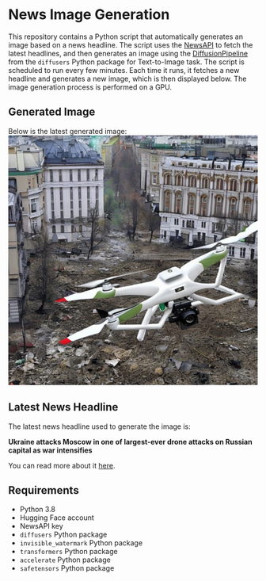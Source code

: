 # News Image Generation
This repository contains a Python script that automatically generates an image based on a news headline. The script uses the [NewsAPI](https://newsapi.org/) to fetch the latest headlines, and then generates an image using the [DiffusionPipeline](https://github.com/huggingface/diffusers) from the `diffusers` Python package for Text-to-Image task.
The script is scheduled to run every few minutes. Each time it runs, it fetches a new headline and generates a new image, which is then displayed below. The image generation process is performed on a GPU.

## Generated Image
Below is the latest generated image:
![Generated Image](image.png)

## Latest News Headline
The latest news headline used to generate the image is:

**Ukraine attacks Moscow in one of largest-ever drone attacks on Russian capital as war intensifies**

You can read more about it [here](https://news.google.com/rss/articles/CBMivAFBVV95cUxObDlPTTJRQ2NRWmZZZVpSbkZKS1lDMGJMTVV2MkJEZHl3NE1ydFRmeXI3U050a1MwQWdSbzh3TWlMN1hUOUhzVnVXbUtnVVh0RllPVEtHaDBfSDd3eVZkVkRyb1BsRk5VXy1ZMkNBYmxMQlFaOGVKVjhianNaWVFKbzN4U1gxWC02WWd0akNjak1nN1lIZW9tWkEzQzNHYllDLXZVOExobzdHemVtenNZWG5uZTcxUFd2LW9rSA?oc=5).

## Requirements
- Python 3.8
- Hugging Face account
- NewsAPI key
- `diffusers` Python package
- `invisible_watermark` Python package
- `transformers` Python package
- `accelerate` Python package
- `safetensors` Python package

